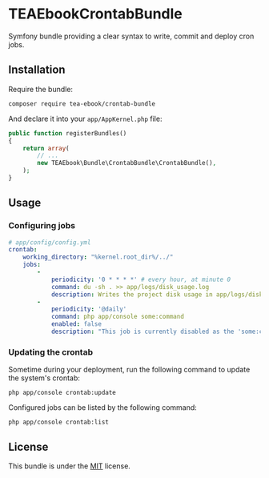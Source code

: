 TEAEbookCrontabBundle
=====================

Symfony bundle providing a clear syntax to write, commit and deploy cron jobs.

## Installation

Require the bundle:

```
composer require tea-ebook/crontab-bundle
```

And declare it into your `app/AppKernel.php` file:

```php
public function registerBundles()
{
    return array(
        // ...
        new TEAEbook\Bundle\CrontabBundle\CrontabBundle(),
    );
}
```

## Usage

### Configuring jobs

```yaml
# app/config/config.yml
crontab:
    working_directory: "%kernel.root_dir%/../"
    jobs:
        -
            periodicity: '0 * * * *' # every hour, at minute 0
            command: du -sh . >> app/logs/disk_usage.log
            description: Writes the project disk usage in app/logs/disk_usage.log
        -
            periodicity: '@daily'
            command: php app/console some:command
            enabled: false
            description: "This job is currently disabled as the 'some:command' command does not exist" 
```

### Updating the crontab

Sometime during your deployment, run the following command to update the system's
crontab:

```
php app/console crontab:update
```

Configured jobs can be listed by the following command:

```
php app/console crontab:list
```

## License

This bundle is under the [MIT](https://github.com/TEA-ebook/TEAEbookCrontabBundle/blob/master/LICENSE) license.
